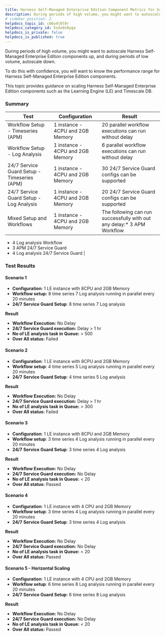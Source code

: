 ```yaml
---
title: Harness Self-Managed Enterprise Edition Component Metrics for Scaling and Management
description: During periods of high volume, you might want to autoscale Harness Self-Managed Enterprise Edition components up, and during periods of low volume, autoscale down. To do this with confidence, you wil…
# sidebar_position: 2
helpdocs_topic_id: c66o4l0l9r
helpdocs_category_id: 5sdx6n8yqa
helpdocs_is_private: false
helpdocs_is_published: true
---
```


During periods of high volume, you might want to autoscale Harness Self-Managed Enterprise Edition components up, and during periods of low volume, autoscale down.

To do this with confidence, you will want to know the performance range for Harness Self-Managed Enterprise Edition components.

This topic provides guidance on scaling Harness Self-Managed Enterprise Edition components such as the Learning Engine (LE) and Timescale DB.

### Summary

| **Test** | **Configuration** | **Result** |
| --- | --- | --- |
| Workflow Setup - Timeseries (APM) | 1 instance - 4CPU and 2GB Memory | 20 parallel workflow executions can run without delay |
| Workflow Setup - Log Analysis | 1 instance - 4CPU and 2GB Memory | 6 parallel workflow executions can run without delay |
| 24/7 Service Guard Setup - Timeseries (APM) | 1 instance - 4CPU and 2GB Memory | 30 24/7 Service Guard configs can be supported |
| 24/7 Service Guard Setup - Log Analysis | 1 instance - 4CPU and 2GB Memory | 20 24/7 Service Guard configs can be supported |
| Mixed Setup and Workflows | 1 instance - 4CPU and 2GB Memory | The following can run successfully with out any delay:* 3 APM Workflow
* 4 Log analysis Workflow
* 3 APM 24/7 Service Guard
* 4 Log analysis 24/7 Service Guard
 |

### Test Results

#### Scenario 1

* **Configuration**: 1 LE instance with 8CPU and 2GB Memory
* **Workflow setup:** 8 time series 7 Log analysis running in parallel every 20 minutes
* **24/7** **Service Guard Setup**: 8 time series 7 Log analysis

**Result**

* **Workflow Execution:** No Delay
* **24/7 Service Guard execution:** Delay > 1 hr
* **No of LE analysis task in Queue:** > 500
* **Over All status:** Failed

#### Scenario 2

* **Configuration**: 1 LE instance with 8CPU and 2GB Memory
* **Workflow setup**: 4 time series 5 Log analysis running in parallel every 20 minutes
* **24/7** **Service Guard Setup**: 4 time series 5 Log analysis

**Result**

* **Workflow Execution:** No Delay
* **24/7 Service Guard execution:** Delay > 1 hr
* **No of LE analysis task in Queue:** > 300
* **Over All status:** Failed

#### Scenario 3

* **Configuration**: 1 LE instance with 8CPU and 2GB Memory
* **Workflow setup**: 3 time series 4 Log analysis running in parallel every 20 minutes
* **24/7** **Service Guard Setup**: 3 time series 4 Log analysis

**Result**

* **Workflow Execution:** No Delay
* **24/7 Service Guard execution:** No Delay
* **No of LE analysis task in Queue:** < 20
* **Over All status:** Passed

#### Scenario 4

* **Configuration**: 1 LE instance with 4 CPU and 2GB Memory
* **Workflow setup**: 3 time series 4 Log analysis running in parallel every 20 minutes
* **24/7** **Service Guard Setup**: 3 time series 4 Log analysis

**Result**

* **Workflow Execution:** No Delay
* **24/7 Service Guard execution:** No Delay
* **No of LE analysis task in Queue:** < 20
* **Over All status:** Passed

#### Scenario 5 - Horizontal Scaling

* **Configuration**: 1 LE instance with 4 CPU and 2GB Memory
* **Workflow setup**: 6 time series 8 Log analysis running in parallel every 20 minutes
* **24/7** **Service Guard Setup**: 6 time series 8 Log analysis

**Result**

* **Workflow Execution:** No Delay
* **24/7 Service Guard execution:** No Delay
* **No of LE analysis task in Queue:** < 20
* **Over All status:** Passed

